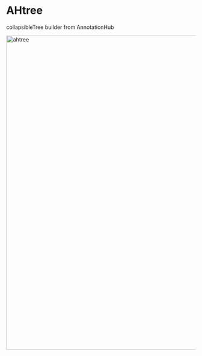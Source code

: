 # AHtree
collapsibleTree builder from AnnotationHub

<img width="836" alt="ahtree" src="https://user-images.githubusercontent.com/4624066/152805036-5feb8cfb-cc3e-4cb2-a45a-b14d9efabf66.png">
